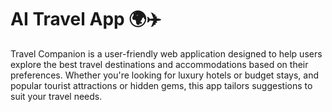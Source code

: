 # AI Travel App 🌍✈️

Travel Companion is a user-friendly web application designed to help users explore the best travel destinations and accommodations based on their preferences. Whether you're looking for luxury hotels or budget stays, and popular tourist attractions or hidden gems, this app tailors suggestions to suit your travel needs.
